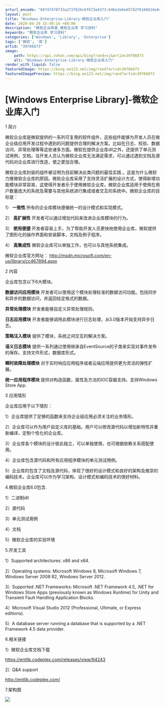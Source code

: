 ```yaml
---
arturl_encode: "68747470733a2f2f626c6f672e6373:646e2e6e65742f6166616e64616166616e64616166616e6461:2f61727469636c652f64657461696c732f3339373636383733"
layout: post
title: "Windows-Enterprise-Library-微软企业库入门"
date: 2020-04-20 15:49:14 +08:00
description: "微软企业库是_微软企业库 学习资料"
keywords: "微软企业库 学习资料"
categories: ['Windows', 'Library', 'Enterprise']
tags: ['微软', '库']
artid: "39766873"
image:
    path: https://api.vvhan.com/api/bing?rand=sj&artid=39766873
    alt: "Windows-Enterprise-Library-微软企业库入门"
render_with_liquid: false
featuredImage: https://bing.ee123.net/img/rand?artid=39766873
featuredImagePreview: https://bing.ee123.net/img/rand?artid=39766873
---
```


# [Windows Enterprise Library]-微软企业库入门

1 简介

微软企业库是微软提供的一系列可复用的软件组件，这些组件能够为开发人员在做企业级应用开发过程中遇到的问题提供合理的解决方案。比如在日志、校验、数据访问、异常处理等等这些诸多方面。微软在提供企业库dll之外，还提供了单元测试用例，文档，当开发人员认为微软企业库无法满足需求，可以通过遇到文档及源代码对企业库进行改造，使之更加合理。

微软企业库封装的组件被证明为目前解决此类问题的最佳实践
。这是为什么微软力推微软企业库的原因。微软企业库采用了支持灵活扩展的设计方式，使得新增功能模块非常容易，这使得开发者乐于使用微软企业库。微软企业库适用于使用在用户数量庞大的系统及需要与其他系统进行集成或者交互的系统中。微软企业库的目标是：

1）
**一致性**
所有的企业库模块遵循统一的设计模式和实现模式。

2）
**高扩展性**
开发者可以通过增加代码来改进企业库模块的行为。

3）
**使用便捷**
开发者容易上手。为了帮助开发人员更快地使用企业库，微软提供了图形化的操作界面和安装脚本，文档及例子程序。

4）
**高集成性**
微软企业库可以单独工作，也可以与其他系统集成。

微软企业库官方网址：
<http://msdn.microsoft.com/en-us/library/cc467894.aspx>

2 内容

企业库包含以下6大模块。

**数据访问应用模块**
开发者可以使用这个模块处理标准的数据访问功能。包括同步和异步的数据访问，并返回给定格式的数据。

**异常处理模块**
开发者能够自定义异常处理规则。

**日志应用模块**
开发者能够调用此模块进行日志处理，从5.0版本开始支持异步日志。

**策略注入模块**
提供了模块，系统之间交互的解决方案。

**语义日志模块**
提供一系列通过使用继承自EventSource的子类来实现对事件发布的保存。支持文件形式，数据库形式。

**瞬时故障处理模块**
对于实时响应应用程序或者云端应用提供更为灵活的弹性扩展。

**统一应用程序模块**
提供对构造函数，属性及方法的IOC容器支持。支持Windows Store App.

3 应用情形

企业库应用于以下情形：

1）企业库提供了足够的函数来支持企业级应用必须关注的业务情形。

2）企业库可以作为用户自定义库的基础。用户可以修改源代码以增加新特性并重新编译，定制个性化的企业库。

3）企业库各个模块的设计彼此独立，可以单独使用，也可根据依赖关系搭配使用。

4）企业库包含源代码和所有应用程序模块的单元测试用例。

5）企业库的包含了文档及源代码，体现了很好的设计模式和良好的架构及推崇的编码技术。企业库可以作为学习架构、设计模式和编码技术的很好材料。

4.微软企业库6.0包含.

1）二进制dll

2）源代码

3）单元测试用例

4）文档

5）微软企业库的实验环境

5.开发工具

1）Supported architectures: x86 and x64.

2）Operating systems: Microsoft Windows 8, Microsoft Windows 7, Windows Server 2008 R2, Windows Server 2012.

3）Supported .NET Frameworks: Microsoft .NET Framework 4.5, .NET for Windows Store Apps (previously known as Windows Runtime) for Unity and Transient Fault Handling Application Blocks.

4）Microsoft Visual Studio 2012 (Professional, Ultimate, or Express editions).

5）A database server running a database that is supported by a .NET Framework 4.5 data provider.

6.相关链接

1）微软企业库文档下载

https://entlib.codeplex.com/releases/view/64243

2）Q&A support

http://entlib.codeplex.com/

7.架构图

![](https://img-blog.csdn.net/20141004124114468?watermark/2/text/aHR0cDovL2Jsb2cuY3Nkbi5uZXQvYWZhbmRhYWZhbmRhYWZhbmRh/font/5a6L5L2T/fontsize/400/fill/I0JBQkFCMA==/dissolve/70/gravity/Center)